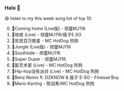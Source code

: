 

### Halo 👋

😄 listen to my this week song list of top 10:

0. 🌈Coming home (Live版) - 顽童MJ116
1. 🌈地痞 (Live) - 顽童MJ116/瘦子E.SO
2. 🌈贫民百万歌星 - MC HotDog 热狗
3. 🌈Jungle (Live版) - 顽童MJ116
4. 🌈Southside - 顽童MJ116
5. 🌈Super Duper - 顽童MJ116
6. 🌈脏艺术家 (Live) - MC HotDog 热狗
7. 🌈Hip-hop没有派对 (Live) - MC HotDog 热狗
8. 🌈Benz Remix ft. DZKNOW & 瘦子 E-SO - Finesse'Boy
9. 🌈Mario Karting - 陈冠希/MC HotDog 热狗

